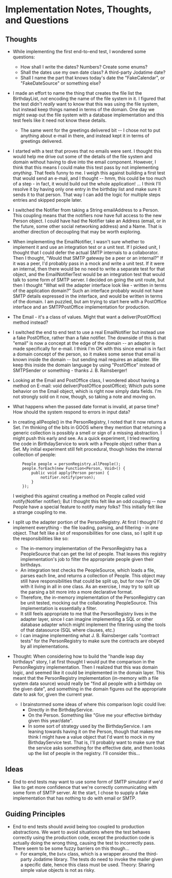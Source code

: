 # Implementation Notes, Thoughts, and Questions


## Thoughts

* While implementing the first end-to-end test, I wondered some questions:
    * How shall I write the dates?  Numbers?  Create some enums?
    * Shall the dates use my own date class?  A third-party Jodatime date?
    * Shall I name the part that knows today's date the "FakeCalendar", or "FakeDateSource" or something else?
* I made an effort to name the thing that creates the file list the BirthdayList, *not* encoding the name of the
  file system in it.  I figured that the test didn't *really* want to know that this was using the file system,
  but instead keep things named in terms of the domain.  One day we might swap out the file system with a
  database implementation and this test feels like it need not know these details.
  * The same went for the greetings delivered bit -- I chose not to put anything about e-mail in there, and
    instead kept it in terms of greetings delivered.
* I started with a test that proves that no emails were sent.  I thought this would help me drive out some of the
  details of the file system and domain without having to dive into the email component.  However, I think that
  this means I could make this test pass by not implementing *anything*.  That feels funny to me.  I weigh this against
  building a first test that would send an e-mail, and I thought -- hmm, this could be too much of a step - in fact,
  it would build out the whole application!    ... I think I'll resolve it by having only one entry in the
  birthday list and make sure it sends it to that person.  That way I can add the logic for multiple steps entries
  and skipped people later.
* I switched the Notifier from taking a String emailAddress to a Person.  This coupling means that the notifiers
  now have full access to the new Person object.  I could have had the Notifier take an Address (email, or in the
  future, some other social networking address) and a Name.  That is another direction of decoupling that may be
  worth exploring.
* When implementing the EmailNotifier, I wasn't sure whether to implement it and use an integration test or a unit test.
  If I picked unit, I thought that I could defer the actual SMTP internals to a collaborator.  Then I thought,
  "Would that SMTP gateway be a peer or an internal?"  If it was a peer, I'd probably pass in a mock and
  write a unit test.  If it were an internal, then there would be no need to write a separate test for that object,
  and the EmailNotifierTest would be an integration test that would talk to some form of SMTP server.
  I decided on going the unit route, but then I thought "What will the adapter interface look like - written in
  terms of the application domain?"  Such an interface probably would not have SMTP details expressed in the
  interface, and would be written in terms of the domain.  I am puzzled, but am trying to start here with a
  PostOffice interface and an SMTPPostOffice implementation for production.
* The Email - it's a class of values.  Might that want a deliver(PostOffice) method instead?
* I switched the end to end test to use a real EmailNotifier but instead use a fake PostOffice, rather than a fake
  notifier.  The downside of this is that "email" is now a concept at the edge of the domain -- an adapter is
  made specifically for e-mail.  I think I'm OK with this since email is in fact a domain concept of the person,
  so it makes some sense that email is known inside the domain -- but sending mail requires an adapter.  We keep this
  inside the domain language by using "PostOffice" instead of SMTPSender or something - thanks J. B. Rainsberger!
* Looking at the Email and PostOffice class, I wondered about having a method on E-mail:
    void deliver(PostOffice postOffice);
  Which puts some behavior on the Email object, which is right now simply data fields.  I'm not strongly sold on it
  now, though, so taking a note and moving on.
* What happens when the passed date format is invalid, at parse time?  How should the system respond to errors in
  input data?
* In creating allPeople() in the PersonRegistry, I noted that it now returns a Set<Person>.  I'm thinking of the bits
  in GOOS where they mention that returning a generic collection is possibly a smell or sign of a missing abstraction.
  I might push this early and see.
  As a quick experiment, I tried rewriting the code in BirthdayService to work with a People object rather than a
  Set<Person>.  My initial experiment still felt procedural, though hides the internal collection of people:

          People people = personRegistry.allPeople();
          people.forEach(new Function<Person, Void>() {
              public void apply(Person person) {
                  notifier.notify(person);
              }
          });

  I weighed this against creating a method on People called
      void notify(Notifier notifier);
  But I thought this felt like an odd coupling -- now People have a special feature to notify many folks?  This
  initially felt like a strange coupling to me.
* I split up the adapter portion of the PersonRegistry.  At first I thought I'd implement everything - the file
  loading, parsing, and filtering - in one object.  That felt like a lot of responsibilities for one class, so
  I split it up the responsibilities like so:
    - The in-memory implementation of the PersonRegistry has a PeopleSource that can get the list of people.
      That leaves this registry implementation's job to filter the appropriate people given their birthdays.
    - An integration test checks the PeopleSource, which loads a file, parses each line, and returns a collection of
      People.  This object may still have responsibilities that could be split up, but for now I'm OK with it living
      in all in one class.  As an exercise, I may try to split up the parsing a bit more into a more declarative
      format.
    - Therefore, the in-memory implementation of the PersonRegistry can be unit tested, mocking out the collaborating
      PeopleSource.  This implementation is essentially a filter.
    - It still feels appropriate to me that the PersonRegistry lives in the adapter layer, since I can imagine
      implementing a SQL or other database adapter which might implement the filtering using the tools of that
      datasource (SQL where clauses, etc.)
    - I can imagine implementing what J. B. Rainsberger calls "contract tests" for the PersonRegistry to make sure
      the contracts are obeyed by all implementations.
* Thought: When considering how to build the "handle leap day birthdays" story, I at first thought I would put the
  comparison in the PersonRegistry implementation.  Then I realized that this was domain logic, and seemed like it
  could be implemented in the domain layer.  This meant that the PersonRegistry implementation (in-memory with a file
  system data source) would really be "find all people with a birthday on the given date", and something in the
  domain figures out the appropriate date to ask for, given the current year.
  * I brainstormed some ideas of where this comparison logic could live:
      * Directly in the BirthdayService.
      * On the Person.  Something like "Give me your effective birthday given this year/date".
      * In some sort of strategy used by the BirthdayService.
    I am leaning towards having it on the Person, though that makes me think I might have a value object that I'd
    want to mock in my BirthdayService test.  That is, I'll probably want to make sure that the service asks
    something for the effective date, and then looks up the list of people in the registry.  I'll consider this...

## Ideas

* End to end tests may want to use some form of SMTP simulator if we'd like to get more confidence that we're
  correctly communicating with some form of SMTP server.  At the start, I chose to supply a fake implementation that
  has nothing to do with email or SMTP.

## Guiding Principles

* End to end tests should avoid being too coupled to production abstractions.  We want to avoid situations where
  the test behaves correctly using the production code, except the production code is actually doing the wrong thing,
  causing the test to incorrectly pass.  There seem to be some fuzzy barriers on this though...
  * For example, the `Date` class, which is a wrapper around the third-party Jodatime library.  The tests do need
    to invoke the mailer given a specific date, hence this class must be used.  Theory: Sharing simple value objects
    is not as risky.